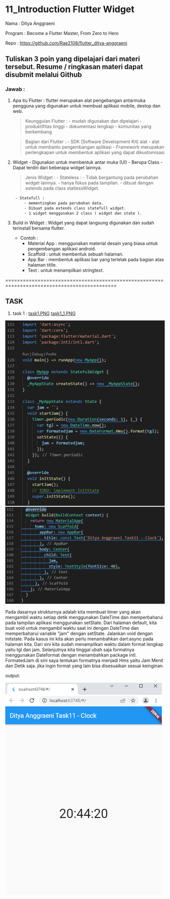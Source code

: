 # 11_Introduction Flutter Widget

Nama : Ditya Anggraeni

Program : Become a Flutter Master, From Zero to Hero

Repo : https://github.com/Rae2108/flutter_ditya-anggraeni

## Tuliskan 3 poin yang dipelajari dari materi tersebut. Resume / ringkasan materi dapat disubmit melalui Github

### Jawab : 

1. Apa itu Flutter : flutter merupakan alat pengebangan antarmuka pengguna yang digunakan untuk membuat aplikasi mobile, destop dan web. 
    > Keunggulan Flutter :
        - mudah digunakan dan dipelajari 
        - produktifitas tinggi
        - dokumentasi lengkap
        - komunitas yang berkembang

    > Bagian dari Flutter :
        - SDK (Software Development Kit) alat - alat untuk membantu pengembangan aplikasi
        - Framework merupakan perlengkapan untuk membentuk aplikasi yang dapat dikustomisasi

2. Widget 
        - Digunakan untuk membentuk antar muka (UI)
        - Berupa Class
        - Dapat terdiri dari beberapa widget lainnya.

    > Jenis Widget :
        - Stateless :
            - Tidak bergantung pada perubahan widget lainnya.
            - hanya fokus pada tampilan.
            - dibuat dengan extends pada class statlessWidget.
        
        - Statefull :
            - mementingkan pada perubahan data.
            - Dibuat pada extends class statefull widget.
            - 1 widget menggunakan 2 class ( widget dan state ).

3. Build in Widget : Widget yang dapat langsung digunakan dan sudah terinstall bersama flutter.
    - Contoh :
        - Material App : menggunakan material desain yang biasa untuk pengembangan aplikasi android.
        - Scaffold : untuk membentuk sebuah halaman.
        - App Bar : membentuk aplikasi bar yang terletak pada bagian atas halaman titlle.
        - Text : untuk menampilkan stringtext. 



============================================================================================

## TASK 

 
1.  task 1 : [task1.PNG](./Screenshot/task1.PNG) [task1_1.PNG](./Screenshot/task1_1.PNG)

  ![task1.PNG](./Screenshot/task1.PNG)
  ![task1_1.PNG](./Screenshot/task1_1.PNG)
  
  Pada dasarnya strukturnya adalah kita membuat timer yang akan mengambil waktu setiap detik menggunakan DateTime dan memperbaharui pada tampilan aplikasi menggunakan setState. 
  Dari halaman default, kita buat void untuk mengambil waktu saat ini dengan DateTime dan memperbaharui variable "jam" dengan setState. Jalankan void dengan initstate. 
  Pada kasus ini kita akan perlu menambahkan dart:async pada halaman kita. Dari sini kita sudah menampilkan waktu dalam format lengkap yaitu tgl dan jam. Selanjutnya kita tinggal ubah saja formatnya menggunakan Dateformat dengan menambahkan package intl. FormatedJam di sini saya tentukan formatnya menjadi Hms yaitu Jam Menit dan Detik saja. jika ingin format yang lain bisa disesuaikan sesuai keinginan.
  
  output:

  ![output1.PNG](./Screenshot/output1.PNG)